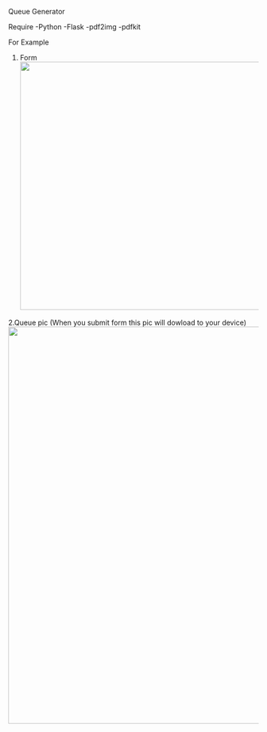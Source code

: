 Queue Generator

Require
-Python
-Flask
-pdf2img
-pdfkit

For Example

1. Form
<img src = 'https://cdn.discordapp.com/attachments/947542815511019590/972699125382512640/unknown.png' style ='width:auto;height:500px'></img>

2.Queue pic (When you submit form this pic will dowload to your device)
<img src = 'https://cdn.discordapp.com/attachments/947542815511019590/972698831307280454/queue.jpg' style ='width:auto;height:800px'></img>

